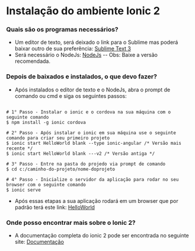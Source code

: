 # Instalação do ambiente Ionic 2 #

### Quais são os programas necessários? ###

* Um editor de texto, será deixado o link para o Sublime mas poderá baixar outro de sua preferência: [Sublime Text 3](https://www.sublimetext.com/3)
* Será necessário o NodeJs: [NodeJs](https://nodejs.org/en/) -- Obs: Baixe a versão recomendada.

### Depois de baixados e instalados, o que devo fazer? ###

* Após instalados o editor de texto e o NodeJs, abra o prompt de comando ou cmd e siga os seguintes passos:

```

# 1° Passo - Instalar o ionic e o cordova na sua máquina com o seguinte comando
$ npm install -g ionic cordova

# 2° Passo - Após instalar o ionic em sua máquina use o seguinte comando para criar seu primeiro projeto
$ ionic start HelloWorld blank --type ionic-angular /* Versão mais recente */
$ ionic start HelloWorld blank ---v2 /* Versão antiga */

# 3° Passo - Entre na pasta do projedo via prompt de comando
$ cd c:/caminho-do-projeto/nome-doprojeto

# 4° Passo - Inicialize o servidor da aplicação para rodar no seu browser com o seguinte comando
$ ionic serve

```
* Após essas etapas a sua aplicação rodará em um browser que por padrão terá este link: [HelloWorld](https://localhost:8100)

### Onde posso encontrar mais sobre o Ionic 2? ###

* A documentação completa do ionic 2 pode ser encontrada no seguinte site: [Documentação](https://ionicframework.com/docs/)

